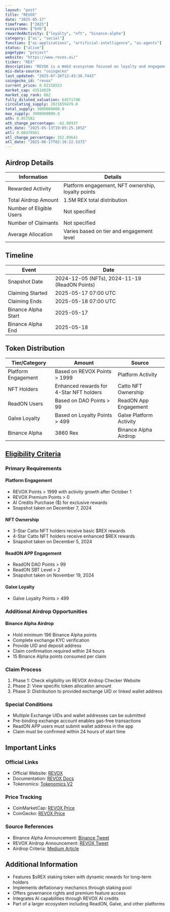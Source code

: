 ```yaml
---
layout: "post"
title: "REVOX"
date: "2025-05-17"
timeframe: ["2025"]
ecosystem: ["bnb"]
rewardedActivity: ["loyalty", "nft", "binance-alpha"]
category: ["ai", "social"]
function: ["ai-applications", "artificial-intelligence", "ai-agents"]
status: ["alive"]
pagetype: "project"
website: "https://www.revox.ai/"
ticker: "REX"
description: "REVOX is a Web3 ecosystem focused on loyalty and engagement rewards, featuring the $REX token for governance, premium features access, and enhanced benefits across all REVOX products and partnerships."
mis-data-source: "coingecko"
last_updated: "2025-07-26T12:43:36.744Z"
coingecko_id: "revox"
current_price: 0.02150553
market_cap: 43514029
market_cap_rank: 862
fully_diluted_valuation: 64571748
circulating_supply: 2021659479.0
total_supply: 3000000000.0
max_supply: 3000000000.0
ath: 0.057582
ath_change_percentage: -62.98937
ath_date: "2025-05-13T19:05:25.105Z"
atl: 0.00470561
atl_change_percentage: 352.89641
atl_date: "2025-06-17T02:16:22.537Z"
---
```


## Airdrop Details

| Information              | Details                                            |
| ------------------------ | -------------------------------------------------- |
| Rewarded Activity        | Platform engagement, NFT ownership, loyalty points |
| Total Airdrop Amount     | 1.5M REX total distribution                        |
| Number of Eligible Users | Not specified                                      |
| Number of Claimants      | Not specified                                      |
| Average Allocation       | Varies based on tier and engagement level          |

## Timeline

| Event               | Date                                          |
| ------------------- | --------------------------------------------- |
| Snapshot Date       | 2024-12-05 (NFTs), 2024-11-19 (ReadON Points) |
| Claiming Started    | 2025-05-17 07:00 UTC                          |
| Claiming Ends       | 2025-05-18 07:00 UTC                          |
| Binance Alpha Start | 2025-05-17                                    |
| Binance Alpha End   | 2025-05-18                                    |

## Token Distribution

| Tier/Category       | Amount                                  | Source                  |
| ------------------- | --------------------------------------- | ----------------------- |
| Platform Engagement | Based on REVOX Points > 1999            | Platform Activity       |
| NFT Holders         | Enhanced rewards for 4-Star NFT holders | Catto NFT Ownership     |
| ReadON Users        | Based on DAO Points > 99                | ReadON App Engagement   |
| Galxe Loyalty       | Based on Loyalty Points > 499           | Galxe Platform Activity |
| Binance Alpha       | 3860 Rex                                | Binance Alpha Airdrop   |

## [Eligibility Criteria](https://reward.revox.ai/)

### Primary Requirements

#### Platform Engagement

- REVOX Points > 1999 with activity growth after October 1
- REVOX Premium Points > 0
- AI Credits Purchase ($) for exclusive rewards
- Snapshot taken on December 7, 2024

#### NFT Ownership

- 3-Star Catto NFT holders receive basic $REX rewards
- 4-Star Catto NFT holders receive enhanced $REX rewards
- Snapshot taken on December 5, 2024

#### ReadON APP Engagement

- ReadON DAO Points > 99
- ReadON SBT Level > 2
- Snapshot taken on November 19, 2024

#### Galxe Loyalty

- Galxe Loyalty Points > 499

### Additional Airdrop Opportunities

#### Binance Alpha Airdrop

- Hold minimum 196 Binance Alpha points
- Complete exchange KYC verification
- Provide UID and deposit address
- Claim confirmation required within 24 hours
- 15 Binance Alpha points consumed per claim

### Claim Process

1. Phase 1: Check eligibility on REVOX Airdrop Checker Website
2. Phase 2: View specific token allocation amount
3. Phase 3: Distribution to provided exchange UID or linked wallet address

### Special Conditions

- Multiple Exchange UIDs and wallet addresses can be submitted
- Pre-binding exchange account enables gas-free transactions
- ReadON APP users must submit wallet address in the app
- Claim must be confirmed within 24 hours of start time

## Important Links

### Official Links

- Official Website: [REVOX](https://www.revox.ai/)
- Documentation: [REVOX Docs](https://docs.revox.ai/)
- Tokenomics: [Tokenomics V2](https://docs.revox.ai/tokenomics/tokenomics-v2#token-global-allocation)

### Price Tracking

- CoinMarketCap: [REVOX Price](https://coinmarketcap.com/currencies/revox/)
- CoinGecko: [REVOX Price](https://www.coingecko.com/en/coins/revox)

### Source References

- Binance Alpha Announcement: [Binance Tweet](https://x.com/binance/status/1923634605749596413)
- REVOX Airdrop Announcement: [REVOX Tweet](https://x.com/revoxdotai/status/1924482535754801515)
- Airdrop Criteria: [Medium Article](https://readonofficial.medium.com/revox-airdrop-eligibility-criteria-99e25e4f70b7)

## Additional Information

- Features $sREX staking token with dynamic rewards for long-term holders
- Implements deflationary mechanics through staking pool
- Offers governance rights and premium feature access
- Integrates AI capabilities through REVOX AI credits
- Part of a larger ecosystem including ReadON, Galxe, and other platforms